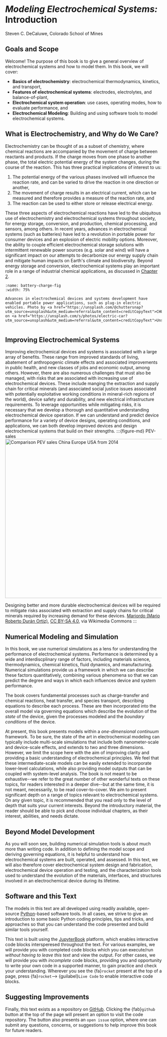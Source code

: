 # **_Modeling Electrochemical Systems:_ Introduction**

Steven C. DeCaluwe, Colorado School of Mines

## Goals and Scope

Welcome! The purpose of this book is to give a general overview of electrochemical systems and how to model them. In this book, we will cover:
- **Basics of electrochemistry**: electrochemical thermodynamics, kinetics, and transport,
- **Features of electrochemical systems**: electrodes, electrolytes, and balance-of-plant,
- **Electrochemical system operation**: use cases, operating modes,  how to evaluate performance, and
- **Electrochemical Modeling**: Building and using software tools to model electrochemical systems.

## What is Electrochemistry, and Why do We Care?

Electrochemistry can be thought of as a subset of chemistry, where chemical reactions are accompanied by the movement of charge between reactants and products. If the charge moves from one phase to another phase, the total electric potential energy of the system changes, during the course of the reaction. This has three practical implications of interest to us:
1. The potential energy of the various phases involved will influence the reaction rate, and can be varied to drive the reaction in one direction or another, 
2. The movement of charge results in an electrical current, which can be measured and therefore provides a measure of the reaction rate, and
2. The reaction can be used to either store or release electrical energy.

These three aspects of electrochemical reactions have led to the ubiquitous use of electrochemistry and electrochemical systems throughout society, for energy storage, conversion, and production, chemical processing, and sensors, among others. In recent years, advances in electrochemical systems (such as batteries) have led to a revolution in portable power for consumer devices and an explosion of electric mobility options. Moreover, the ability to couple efficient electrochemical storage solutions with intermittent renewable power sources (e.g. solar and wind) will have a significant impact on our attempts to decarbonize our energy supply chain and mitigate human impacts on Earth's climate and biodiversity. Beyond energy storage and conversion, electrochemical systems play an important role in a range of industrial chemical applications, as discussed in [Chapter 2](chapters/ch2-devices-and-systems/ch2-content.md). 

```{figure} ../../images/EV.png
:name: battery-charge-fig
:width: 75%

Advances in electrochemical devices and systems development have enabled portable power applications, such as plug-in electric vehicles. Photo by <a href="https://unsplash.com/@chuttersnap?utm_source=unsplash&utm_medium=referral&utm_content=creditCopyText">CHUTTERSNAP</a> on <a href="https://unsplash.com/s/photos/electric-car?utm_source=unsplash&utm_medium=referral&utm_content=creditCopyText">Unsplash</a>
  
```
## Improving Electrochemical Systems

Improving electrochemical devices and systems is associated with a large array of benefits. These range from improved standards of living, abatement of anthropogenic climate effects and associated improvements in public health, and new classes of jobs and economic output, among others.  However, there are also numerous challenges that must also be managed, with risks that are associated with increasing use of electrochemical devices.  These include manging the extraction and supply chain for critical minerals (and associated social justice issues associated with potentially exploitative working conditions in mineral-rich regions of the world), device safety and durability, and new electrical infrastructure requirements. To leverage opportunities while mitigating risks, it is necessary that we develop a thorough and quantitative understanding electrochemical device operation. If we can understand and predict device performance for a variety of device designs, operating conditions, and applications, we can both develop improved devices and design electrochemical systems that build on their strengths.
:::{figure-md} PEV-sales
<img width="512" alt="Comparison PEV sales China Europe USA from 2014" src="https://upload.wikimedia.org/wikipedia/commons/thumb/2/20/Comparison_PEV_sales_China_Europe_USA_from_2014.png/512px-Comparison_PEV_sales_China_Europe_USA_from_2014.png">


Designing better and more durable electrochemical devices will be required to mitigate risks associated with extraction and supply chains for critical minerals required by increasing demand for these devices. <a href="https://commons.wikimedia.org/wiki/File:Comparison_PEV_sales_China_Europe_USA_from_2014.png">Mariordo (Mario Roberto Durán Ortiz)</a>, <a href="https://creativecommons.org/licenses/by-sa/4.0">CC BY-SA 4.0</a>, via Wikimedia Commons
:::
## Numerical Modeling and Simulation

In this book, we use numerical simulations as a lens for understanding the performance of electrochemical systems. Performance is determined by a wide and interdiscplinary range of factors, including materials science, thermodynamics, chemical kinetics, fluid dynamics, and manufacturing. Numerical simulations provide us a framework in which we can describe these factors quantitatively, combining various phenomena so that we can predict the degree and ways in which each influences device and system performance.  

The book covers fundamental processes such as charge-transfer and chemical reactions, heat transfer, and species transport, describing equations to describe each process. These are then incorporated into the overall model via governing equations which describe the evolution of the _state_ of the device, given the processes modeled and the _boundary conditions_ of the device.

At present, this book presents models within a _one-dimensional_ _continuum_ framework.  To be sure, the state of the art in electrochemical modeling can typically include multi-scale simulations that include both nanometer-scale and device-scale effects, and extends to two and three dimensions. However, we limit the scope here with the aim of improving clarity and providing a basic understanding of electrochemical principles. We feel that these intermediate-scale models can be easily extended to incorporate lower-level calculations, while also providing model outputs that can be coupled with system-level analysis. The book is not meant to be exhaustive--we refer to the great number of other wonderful texts on these topics, for readers interested in a deeper dive--but at the same time, it is not meant, necessarily, to be read cover-to-cover.  We aim to present significant depth on a range of topics relevant to electrochemical systems.  On any given topic, it is recommended that you read only to the level of depth that suits your current interests. Beyond the introductory material, the reader should be able to pick and choose individual chapters, as their interest, abilities, and needs dictate.

## Beyond Model Development

As you will soon see, building numerical simulation tools is about much more than writing code.  In addition to defining the model scope and deriving governing equations, it is helpful to understand how electrochemical systems are built, operated, and assessed.  In this text, we will also therefore cover electrochemical system design and fabrication, electrochemical device operation and testing, and the characterization tools used to understand the evolution of the materials, interfaces, and structures involved in an electrochemical device during its lifetime.

## Software and this Text 

The models in this text are all developed using readily available, open-source [Python](http://python.org)-based software tools.  In all cases, we strive to give an introduction to some basic Python coding principles, tips and tricks, and approaches so that you can understand the code presented and build similar tools yourself.

This text is built using the [JupyterBook](http://jupyterbook.org) platform, which enables interactive code blocks intersperesed throughout the text.  For various examples, we will provide you with completed code blocks which you can execute/run _without having to leave this text_ and view the output.  For other cases, we will provide you with _incomplete_ code blocks, providing you and opportunity to write your own code in a supported manner, to gain practice and check your understanding. Wherever you see the {fa}`rocket` present at the top of a page, press {fa}`rocket`--> {guilabel}`Live Code` to enable interactive code blocks.


## Suggesting Improvements
Finally, this text exists as a repository on [GitHub](https://github.com).  Clicking the  {fab}`github` button at the top of the page will present an option to visit the code repository. The button also presents an `open issue` option, where one can submit any questions, concerns, or suggestions to help improve this book for future readers.